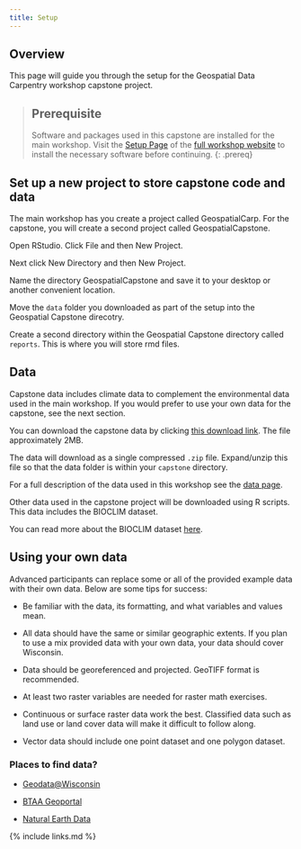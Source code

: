 ```yaml
---
title: Setup
---
```


## Overview

This page will guide you through the setup for the Geospatial Data Carpentry workshop capstone
project.

> ## Prerequisite
>
> Software and packages used in this capstone are installed for the main workshop.
> Visit the [Setup Page](https://uw-madison-datascience.github.io/geospatial-workshop/setup.html) of
> the [full workshop website](https://uw-madison-datascience.github.io/geospatial-workshop/) to install the necessary
> software before continuing.
{: .prereq}

## Set up a new project to store capstone code and data

The main workshop has you create a project called GeospatialCarp.
For the capstone, you will create a second project called GeospatialCapstone.

Open RStudio. Click File and then New Project.

Next click New Directory and then New Project.

Name the directory GeospatialCapstone and save it to your desktop or another convenient location.

Move the `data` folder you downloaded as part of the setup into the Geospatial Capstone direcotry.

Create a second directory within the Geospatial Capstone directory called `reports`.
This is where you will store rmd files.

## Data

Capstone data includes climate data to complement the environmental data used in the main workshop. If you would prefer to use your own data for the capstone, see the next section.

You can download the capstone data by clicking [this download link](FIXME).
The file approximately 2MB.

The data will download as a single compressed `.zip` file.
Expand/unzip this file so that the data folder is within your `capstone` directory.

For a full description of the data used in this workshop see the [data page](data).

Other data used in the capstone project will be downloaded using R scripts.
This data includes the BIOCLIM dataset.

You can read more about the BIOCLIM dataset
[here](https://rdrr.io/cran/dismo/man/bioclim.html). 

## Using your own data

Advanced participants can replace some or all of the provided example data with their own data. Below are some tips for success:

* Be familiar with the data, its formatting, and what variables and values mean.

* All data should have the same or similar geographic extents. If you plan to use a mix provided data with your own data, your data should cover Wisconsin.

* Data should be georeferenced and projected. GeoTIFF format is recommended.

* At least two raster variables are needed for raster math exercises. 

* Continuous or surface raster data work the best. Classified data such as land use or land cover data will make it difficult to follow along.

* Vector data should include one point dataset and one polygon dataset.

### Places to find data?

* [Geodata@Wisconsin](https://geodata.wisc.edu/)

* [BTAA Geoportal](https://geo.btaa.org/)

* [Natural Earth Data](https://www.naturalearthdata.com/)

{% include links.md %}
